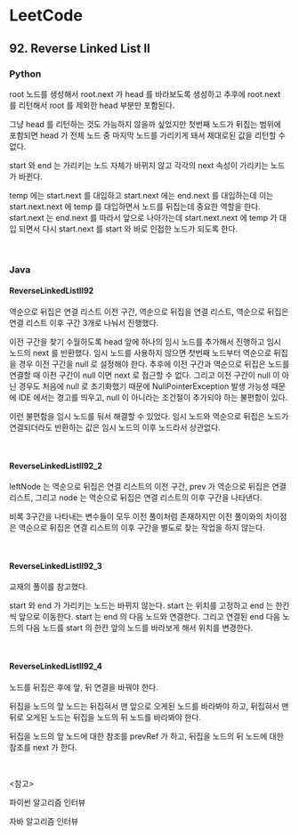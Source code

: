 # LeetCode

## 92. Reverse Linked List II

### Python

root 노드를 생성해서 root.next 가 head 를 바라보도록 생성하고 추후에 root.next 를 리턴해서 root 를 제외한 head 부분만 포함된다.

그냥 head 를 리턴하는 것도 가능하지 않을까 싶었지만 첫번째 노드가 뒤집는 범위에 포함되면 head 가 전체 노드 중 마지막 노드를 가리키게 돼서 제대로된 값을 리턴할 수 없다.

start 와 end 는 가리키는 노드 자체가 바뀌지 않고 각각의 next 속성이 가리키는 노드가 바뀐다. 

temp 에는 start.next 를 대입하고 start.next 에는 end.next 를 대입하는데 이는 start.next.next 에 temp 를 대입하면서 노드를 뒤집는데 중요한 역할을 한다. start.next 는 end.next 를 따라서 앞으로 나아가는데 start.next.next  에 temp 가 대입 되면서 다시 start.next 를 start 와 바로 인접한 노드가 되도록 한다.

<br>

### Java

#### ReverseLinkedListII92

역순으로 뒤집은 연결 리스트 이전 구간, 역순으로 뒤집을 연결 리스트, 역순으로 뒤집은 연결 리스트 이후 구간 3개로 나눠서 진행했다.

이전 구간을 찾기 수월하도록 head 앞에 하나의 임시 노드를 추가해서 진행하고 임시 노드의 next 를 반환했다. 임시 노드를 사용하지 않으면 첫번째 노드부터 역순으로 뒤집을 경우 이전 구간을 null 로 설정해야 한다. 추후에 이전 구간과 역순으로 뒤집은 노드를 연결할 때 이전 구간이 null 이면 next 로 접근할 수 없다. 그리고 이전 구간이 null 이 아닌 경우도 처음에 null 로 초기화했기 때문에 NullPointerException 발생 가능성 때문에 IDE 에서는 경고를 띄우고, null 이 아니라는 조건절이 추가되야 하는 불편함이 있다.

이런 불편함을 임시 노드를 둬서 해결할 수 있었다. 임시 노드와 역순으로 뒤집은 노드가 연결되더라도 반환하는 값은 임시 노드의 이후 노드라서 상관없다.

<br>

#### ReverseLinkedListII92_2

leftNode 는 역순으로 뒤집은 연결 리스트의 이전 구간, prev 가 역순으로 뒤집은 연결 리스트, 그리고 node 는 역순으로 뒤집은 연결 리스트의 이후 구간을 나타낸다.

비록 3구간을 나타내는 변수들이 모두 이전 풀이처럼 존재하지만 이전 풀이와의 차이점은 역순으로 뒤집은 연결 리스트의 이후 구간을 별도로 찾는 작업을 하지 않는다.

<br>

#### ReverseLinkedListII92_3

교재의 풀이를 참고했다.

start 와 end 가 가리키는 노드는 바뀌지 않는다. start 는 위치를 고정하고 end 는 한칸씩 앞으로 이동한다. start 는 end 의 다음 노드와 연결한다. 그리고 연결된 end 다음 노드의 다음 노드를 start 의 한칸 앞의 노드를 바라보게 해서 위치를 변경한다.

<br>

#### ReverseLinkedListII92_4

노드를 뒤집은 후에 앞, 뒤 연결을 바꿔야 한다.

뒤집을 노드의 앞 노드는 뒤집혀서 맨 앞으로 오게된 노드를 바라봐야 하고, 뒤집혀서 맨 뒤로 오게된 노드는 뒤집을 노드의 뒤 노드를 바라봐야 한다.

뒤집을 노드의 앞 노드에 대한 참조를 prevRef 가 하고, 뒤집을 노드의 뒤 노드에 대한 참조를 next 가 한다.

<br>

<참고>

파이썬 알고리즘 인터뷰

자바 알고리즘 인터뷰



